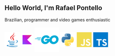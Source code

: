<h2>Hello World, I'm Rafael Pontello </h2>
Brazilian, programmer and video games enthusiastic 

<div style="display: inline_block"><br>
  <img align="center" alt="Java" height="50" width="50" src="https://github.com/devicons/devicon/blob/master/icons/java/java-original.svg">
  <img align="center" alt="Kotlin height="40" width="40" src="https://github.com/devicons/devicon/blob/master/icons/kotlin/kotlin-original.svg">
  <img align="center" alt="Go" height="80" width="80" src="https://github.com/devicons/devicon/blob/master/icons/go/go-original-wordmark.svg">
  <img align="center" alt="Python" height="50" width="50" src="https://github.com/devicons/devicon/blob/master/icons/python/python-original.svg">
  <img align="center" alt="Javascript" height="50" width="50" src="https://raw.githubusercontent.com/devicons/devicon/master/icons/javascript/javascript-plain.svg">
  <img align="center" alt="Typescript" height="50" width="50" src="https://raw.githubusercontent.com/devicons/devicon/master/icons/typescript/typescript-plain.svg">  
</div>
